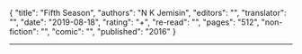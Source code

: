 {
"title": "Fifth Season",
"authors": "N K Jemisin",
"editors": "",
"translator": "",
"date": "2019-08-18",
"rating": "+",
"re-read": "",
"pages": "512",
"non-fiction": "",
"comic": "",
"published": "2016"
}

---
